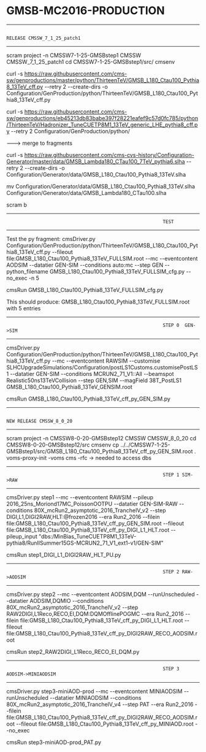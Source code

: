 # GMSB-MC2016-PRODUCTION
************************************************************************************************************************************************************************
                                                                                                    RELEASE CMSSW_7_1_25_patch1
************************************************************************************************************************************************************************

scram project -n CMSSW7-1-25-GMSBstep1 CMSSW CMSSW_7_1_25_patch1
cd CMSSW7-1-25-GMSBstep1/src/
cmsenv

curl -s https://raw.githubusercontent.com/cms-sw/genproductions/master/python/ThirteenTeV/GMSB_L180_Ctau100_Pythia8_13TeV_cff.py --retry 2 --create-dirs -o Configuration/GenProduction/python/ThirteenTeV/GMSB_L180_Ctau100_Pythia8_13TeV_cff.py

curl -s https://raw.githubusercontent.com/cms-sw/genproductions/eb45213db83babe397f28221eafef9c57d0fc785/python/ThirteenTeV/Hadronizer_TuneCUETP8M1_13TeV_generic_LHE_pythia8_cff.py --retry 2 Configuration/GenProduction/python/

---> merge to fragments

curl -s https://raw.githubusercontent.com/cms-cvs-history/Configuration-Generator/master/data/GMSB_Lambda180_CTau100_7TeV_pythia6.slha --retry 2 --create-dirs -o Configuration/Generator/data/GMSB_L180_Ctau100_Pythia8_13TeV.slha

mv Configuration/Generator/data/GMSB_L180_Ctau100_Pythia8_13TeV.slha  Configuration/Generator/data/GMSB_Lambda180_CTau100.slha

scram b

**************************************************************************************
                                                             TEST
**************************************************************************************
Test the py fragment:
cmsDriver.py Configuration/GenProduction/python/ThirteenTeV/GMSB_L180_Ctau100_Pythia8_13TeV_cff.py --fileout file:GMSB_L180_Ctau100_Pythia8_13TeV_FULLSIM.root --mc --eventcontent AODSIM --datatier GEN-SIM --conditions auto:mc --step GEN --python_filename GMSB_L180_Ctau100_Pythia8_13TeV_FULLSIM_cfg.py --no_exec -n 5

cmsRun GMSB_L180_Ctau100_Pythia8_13TeV_FULLSIM_cfg.py

This should produce:
GMSB_L180_Ctau100_Pythia8_13TeV_FULLSIM.root with 5 entries


**************************************************************************************
                                                             STEP 0  GEN->SIM
**************************************************************************************
cmsDriver.py Configuration/GenProduction/python/ThirteenTeV/GMSB_L180_Ctau100_Pythia8_13TeV_cff.py --mc --eventcontent RAWSIM --customise SLHCUpgradeSimulations/Configuration/postLS1Customs.customisePostLS1 --datatier GEN-SIM --conditions MCRUN2_71_V1::All --beamspot Realistic50ns13TeVCollision --step GEN,SIM --magField 38T_PostLS1 GMSB_L180_Ctau100_Pythia8_13TeV_GENSIM.root

cmsRun GMSB_L180_Ctau100_Pythia8_13TeV_cff_py_GEN_SIM.py

************************************************************************************************************************************************************************
                                                                                                    NEW RELEASE CMSSW_8_0_20
************************************************************************************************************************************************************************
scram project -n CMSSW8-0-20-GMSBstep12 CMSSW CMSSW_8_0_20
cd CMSSW8-0-20-GMSBstep12/src
cmsenv
cp ../../CMSSW7-1-25-GMSBstep1/src/GMSB_L180_Ctau100_Pythia8_13TeV_cff_py_GEN_SIM.root .
 voms-proxy-init -voms cms -rfc  -> needed to access dbs


**************************************************************************************
                                                             STEP 1 SIM->RAW
**************************************************************************************

cmsDriver.py step1 --mc --eventcontent RAWSIM --pileup 2016_25ns_Moriond17MC_PoissonOOTPU --datatier GEN-SIM-RAW --conditions 80X_mcRun2_asymptotic_2016_TrancheIV_v2 --step DIGI,L1,DIGI2RAW,HLT:@frozen2016 --era Run2_2016  --filein file:GMSB_L180_Ctau100_Pythia8_13TeV_cff_py_GEN_SIM.root --fileout file:GMSB_L180_Ctau100_Pythia8_13TeV_cff_py_DIGI_L1_HLT.root --pileup_input "dbs:/MinBias_TuneCUETP8M1_13TeV-pythia8/RunIISummer15GS-MCRUN2_71_V1_ext1-v1/GEN-SIM"

cmsRun step1_DIGI_L1_DIGI2RAW_HLT_PU.py

**************************************************************************************
                                                             STEP 2 RAW->AODSIM
**************************************************************************************

cmsDriver.py step2 --mc --eventcontent AODSIM,DQM --runUnscheduled --datatier AODSIM,DQMIO --conditions 80X_mcRun2_asymptotic_2016_TrancheIV_v2 --step RAW2DIGI,L1Reco,RECO,EI,DQM:DQMOfflinePOGMC --era Run2_2016 --filein file:GMSB_L180_Ctau100_Pythia8_13TeV_cff_py_DIGI_L1_HLT.root --fileout file:GMSB_L180_Ctau100_Pythia8_13TeV_cff_py_DIGI2RAW_RECO_AODSIM.root

cmsRun step2_RAW2DIGI_L1Reco_RECO_EI_DQM.py


**************************************************************************************
                                                             STEP 3  AODSIM->MINIAODSIM
**************************************************************************************

cmsDriver.py step3-miniAOD-prod --mc --eventcontent MINIAODSIM --runUnscheduled --datatier MINIAODSIM --conditions 80X_mcRun2_asymptotic_2016_TrancheIV_v4 --step PAT --era Run2_2016 --filein file:GMSB_L180_Ctau100_Pythia8_13TeV_cff_py_DIGI2RAW_RECO_AODSIM.root --fileout file:GMSB_L180_Ctau100_Pythia8_13TeV_cff_py_MINIAOD.root --no_exec

cmsRun step3-miniAOD-prod_PAT.py
